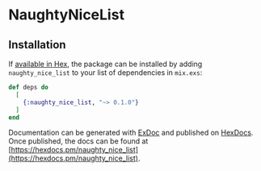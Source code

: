 # NaughtyNiceList

## Installation

If [available in Hex](https://hex.pm/docs/publish), the package can be installed
by adding `naughty_nice_list` to your list of dependencies in `mix.exs`:

```elixir
def deps do
  [
    {:naughty_nice_list, "~> 0.1.0"}
  ]
end
```

Documentation can be generated with [ExDoc](https://github.com/elixir-lang/ex_doc)
and published on [HexDocs](https://hexdocs.pm). Once published, the docs can
be found at [https://hexdocs.pm/naughty_nice_list](https://hexdocs.pm/naughty_nice_list).

